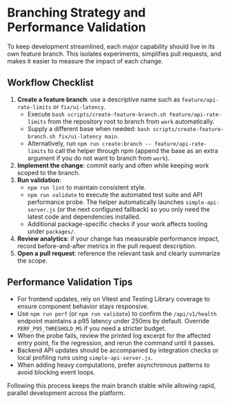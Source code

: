 # Branching Strategy and Performance Validation

To keep development streamlined, each major capability should live in its own feature branch. This isolates experiments, simplifies pull requests, and makes it easier to measure the impact of each change.

## Workflow Checklist

1. **Create a feature branch**: use a descriptive name such as `feature/api-rate-limits` or `fix/ui-latency`.
   - Execute `bash scripts/create-feature-branch.sh feature/api-rate-limits` from the repository root to branch from `work` automatically.
   - Supply a different base when needed: `bash scripts/create-feature-branch.sh fix/ui-latency main`.
   - Alternatively, run `npm run create:branch -- feature/api-rate-limits` to call the helper through npm (append the base as an extra argument if you do not want to branch from `work`).
2. **Implement the change**: commit early and often while keeping work scoped to the branch.
3. **Run validation**:
   - `npm run lint` to maintain consistent style.
   - `npm run validate` to execute the automated test suite and API performance probe. The helper automatically launches `simple-api-server.js` (or the next configured fallback) so you only need the latest code and dependencies installed.
   - Additional package-specific checks if your work affects tooling under `packages/`.
4. **Review analytics**: if your change has measurable performance impact, record before-and-after metrics in the pull request description.
5. **Open a pull request**: reference the relevant task and clearly summarize the scope.

## Performance Validation Tips

- For frontend updates, rely on Vitest and Testing Library coverage to ensure component behavior stays responsive.
- Use `npm run perf` (or `npm run validate`) to confirm the `/api/v1/health` endpoint maintains a p95 latency under 250ms by default. Override `PERF_P95_THRESHOLD_MS` if you need a stricter budget.
- When the probe fails, review the printed log excerpt for the affected entry point, fix the regression, and rerun the command until it passes.
- Backend API updates should be accompanied by integration checks or local profiling runs using `simple-api-server.js`.
- When adding heavy computations, prefer asynchronous patterns to avoid blocking event loops.

Following this process keeps the main branch stable while allowing rapid, parallel development across the platform.

